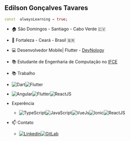 ## Edilson Gonçalves Tavares

```dart
const  alwaysLearning = true;
```

- 🏠 São Domingos - Santiago - Cabo Verde 🇨🇻
- 📍 Fortaleza - Ceará - Brasil 🇧🇷
- 💻 Desenvolvedor Mobile| Flutter - [DevNology](https://devnology.com.br/)
- 📚 Estudante de Engenharia de Computação no [IFCE](https://ifce.edu.br/fortaleza)
- 📚 Trabalho
- <img src="https://img.shields.io/badge/Dart-0175C2?style=for-the-badge&logo=dart&logoColor=white" alt="Dart"/><img src="https://img.shields.io/badge/Flutter-02569B?style=for-the-badge&logo=flutter&logoColor=white" alt="Flutter"/>

 - <img src="https://img.shields.io/badge/Angular-DD0031?style=for-the-badge&logo=angular&logoColor=white" alt="Angular"/><img src="https://img.shields.io/badge/Flutter-02569B?style=for-the-badge&logo=flutter&logoColor=white" alt="Flutter"><img src="https://img.shields.io/badge/-ReactJs-61DAFB?logo=react&logoColor=white&style=for-the-badge" alt="ReactJS">

- Experência

  - <img src="https://img.shields.io/badge/TypeScript-007ACC?style=for-the-badge&logo=typescript&logoColor=white" alt="TypeScript"/><img src="https://img.shields.io/badge/JavaScript-F7DF1E?style=for-the-badge&logo=javascript&logoColor=black" alt="JavaScript"><img src="https://img.shields.io/badge/Vue.js-35495E?style=for-the-badge&logo=vue.js&logoColor=4FC08D" alt="VueJs"/><img src="https://img.shields.io/badge/Ionic-3880FF?style=for-the-badge&logo=ionic&logoColor=white" alt="Ionic"><img src="https://img.shields.io/badge/-ReactJs-61DAFB?logo=react&logoColor=white&style=for-the-badge" alt="ReactJS">

- 📫 Contato
  - [<img src="https://img.shields.io/badge/LinkedIn-0077B5?style=for-the-badge&logo=linkedin&logoColor=white" alt="Linkedin"/>](https://www.linkedin.com/in/edilson14/)[<img src="https://img.shields.io/badge/GitLab-330F63?style=for-the-badge&logo=gitlab&logoColor=white" alt="GitLab"/>](https://gitlab.com/edilson14)
  
